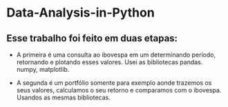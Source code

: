 # Data-Analysis-in-Python

## Esse trabalho foi feito em duas etapas: 

- A primeira é uma consulta ao ibovespa em um determinando período, retornando e plotando esses valores. Usei as bibliotecas pandas. numpy, matplotlib.

- A segunda é um portfólio somente para exemplo aonde trazemos os seus valores, calculamos o seu retorno e comparamos com o ibovespa. Usandos as mesmas bibliotecas.
